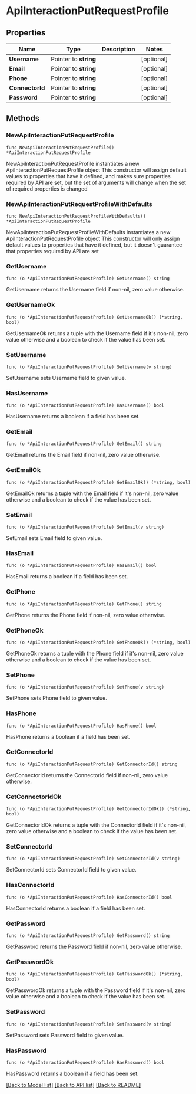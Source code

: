 # ApiInteractionPutRequestProfile

## Properties

Name | Type | Description | Notes
------------ | ------------- | ------------- | -------------
**Username** | Pointer to **string** |  | [optional] 
**Email** | Pointer to **string** |  | [optional] 
**Phone** | Pointer to **string** |  | [optional] 
**ConnectorId** | Pointer to **string** |  | [optional] 
**Password** | Pointer to **string** |  | [optional] 

## Methods

### NewApiInteractionPutRequestProfile

`func NewApiInteractionPutRequestProfile() *ApiInteractionPutRequestProfile`

NewApiInteractionPutRequestProfile instantiates a new ApiInteractionPutRequestProfile object
This constructor will assign default values to properties that have it defined,
and makes sure properties required by API are set, but the set of arguments
will change when the set of required properties is changed

### NewApiInteractionPutRequestProfileWithDefaults

`func NewApiInteractionPutRequestProfileWithDefaults() *ApiInteractionPutRequestProfile`

NewApiInteractionPutRequestProfileWithDefaults instantiates a new ApiInteractionPutRequestProfile object
This constructor will only assign default values to properties that have it defined,
but it doesn't guarantee that properties required by API are set

### GetUsername

`func (o *ApiInteractionPutRequestProfile) GetUsername() string`

GetUsername returns the Username field if non-nil, zero value otherwise.

### GetUsernameOk

`func (o *ApiInteractionPutRequestProfile) GetUsernameOk() (*string, bool)`

GetUsernameOk returns a tuple with the Username field if it's non-nil, zero value otherwise
and a boolean to check if the value has been set.

### SetUsername

`func (o *ApiInteractionPutRequestProfile) SetUsername(v string)`

SetUsername sets Username field to given value.

### HasUsername

`func (o *ApiInteractionPutRequestProfile) HasUsername() bool`

HasUsername returns a boolean if a field has been set.

### GetEmail

`func (o *ApiInteractionPutRequestProfile) GetEmail() string`

GetEmail returns the Email field if non-nil, zero value otherwise.

### GetEmailOk

`func (o *ApiInteractionPutRequestProfile) GetEmailOk() (*string, bool)`

GetEmailOk returns a tuple with the Email field if it's non-nil, zero value otherwise
and a boolean to check if the value has been set.

### SetEmail

`func (o *ApiInteractionPutRequestProfile) SetEmail(v string)`

SetEmail sets Email field to given value.

### HasEmail

`func (o *ApiInteractionPutRequestProfile) HasEmail() bool`

HasEmail returns a boolean if a field has been set.

### GetPhone

`func (o *ApiInteractionPutRequestProfile) GetPhone() string`

GetPhone returns the Phone field if non-nil, zero value otherwise.

### GetPhoneOk

`func (o *ApiInteractionPutRequestProfile) GetPhoneOk() (*string, bool)`

GetPhoneOk returns a tuple with the Phone field if it's non-nil, zero value otherwise
and a boolean to check if the value has been set.

### SetPhone

`func (o *ApiInteractionPutRequestProfile) SetPhone(v string)`

SetPhone sets Phone field to given value.

### HasPhone

`func (o *ApiInteractionPutRequestProfile) HasPhone() bool`

HasPhone returns a boolean if a field has been set.

### GetConnectorId

`func (o *ApiInteractionPutRequestProfile) GetConnectorId() string`

GetConnectorId returns the ConnectorId field if non-nil, zero value otherwise.

### GetConnectorIdOk

`func (o *ApiInteractionPutRequestProfile) GetConnectorIdOk() (*string, bool)`

GetConnectorIdOk returns a tuple with the ConnectorId field if it's non-nil, zero value otherwise
and a boolean to check if the value has been set.

### SetConnectorId

`func (o *ApiInteractionPutRequestProfile) SetConnectorId(v string)`

SetConnectorId sets ConnectorId field to given value.

### HasConnectorId

`func (o *ApiInteractionPutRequestProfile) HasConnectorId() bool`

HasConnectorId returns a boolean if a field has been set.

### GetPassword

`func (o *ApiInteractionPutRequestProfile) GetPassword() string`

GetPassword returns the Password field if non-nil, zero value otherwise.

### GetPasswordOk

`func (o *ApiInteractionPutRequestProfile) GetPasswordOk() (*string, bool)`

GetPasswordOk returns a tuple with the Password field if it's non-nil, zero value otherwise
and a boolean to check if the value has been set.

### SetPassword

`func (o *ApiInteractionPutRequestProfile) SetPassword(v string)`

SetPassword sets Password field to given value.

### HasPassword

`func (o *ApiInteractionPutRequestProfile) HasPassword() bool`

HasPassword returns a boolean if a field has been set.


[[Back to Model list]](../README.md#documentation-for-models) [[Back to API list]](../README.md#documentation-for-api-endpoints) [[Back to README]](../README.md)



